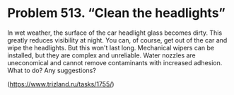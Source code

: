 # Problem 513. “Clean the headlights”

In wet weather, the surface of the car headlight glass becomes dirty. This greatly reduces visibility at night. You can, of course, get out of the car and wipe the headlights. But this won't last long. Mechanical wipers can be installed, but they are complex and unreliable. Water nozzles are uneconomical and cannot remove contaminants with increased adhesion. What to do? Any suggestions?

(https://www.trizland.ru/tasks/1755/)